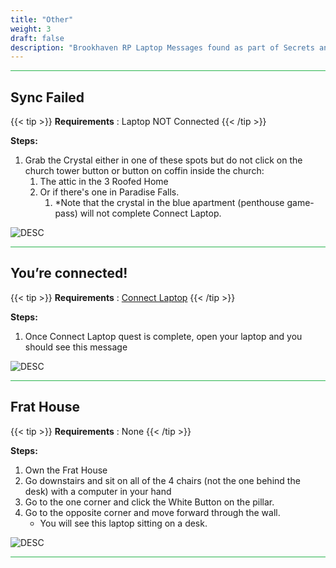 ```yaml
---
title: "Other"
weight: 3
draft: false
description: "Brookhaven RP Laptop Messages found as part of Secrets and Mysteries. These Messages are not signed. Picture of message provided."
---
```



<hr style="background-color: #28b44c" size=8>

## Sync Failed

{{< tip >}}
**Requirements** : Laptop NOT Connected
{{< /tip >}}

**Steps:**

1. Grab the Crystal either in one of these spots but do not click on the church tower button or button on coffin inside the church:
	1. The attic in the 3 Roofed Home
	3. Or if there's one in Paradise Falls.
		1. *Note that the crystal in the blue apartment (penthouse game-pass) will not complete Connect Laptop.

![DESC](/images/bh/sync_failed_comp_message.jpg) 


<hr style="background-color: #28b44c" size=8>

## You’re connected!

{{< tip >}}
**Requirements** : [Connect Laptop](/lore/tools/#connect-laptop)
{{< /tip >}}

**Steps:**

1. Once Connect Laptop quest is complete, open your laptop and you should see this message

![DESC](/images/bh/connected_comp_message.png) 


<hr style="background-color: #28b44c" size=8>

## Frat House

{{< tip >}}
**Requirements** : None
{{< /tip >}}

**Steps:**

1. Own the Frat House
2. Go downstairs and sit on all of the 4 chairs (not the one behind the desk) with a computer in your hand
3. Go to the one corner and click the White Button on the pillar. 
4. Go to the opposite corner and move forward through the wall.
	- You will see this laptop sitting on a desk.

![DESC](/images/bh/frathouse_computer_message.png) 


<hr style="background-color: #28b44c" size=8>